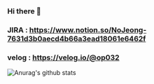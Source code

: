 ### Hi there 👋

### JIRA : https://www.notion.so/NoJeong-7631d3b0aecd4b66a3ead18061e6462f

### velog : https://velog.io/@op032

![Anurag's github stats](https://github-readme-stats.vercel.app/api?username=NoJeong&show_icons=true&theme=radical)
<!-- [![Top Langs](https://github-readme-stats.vercel.app/api/top-langs/?username=NoJeong)](https://github.com/anuraghazra/github-readme-stats) -->
